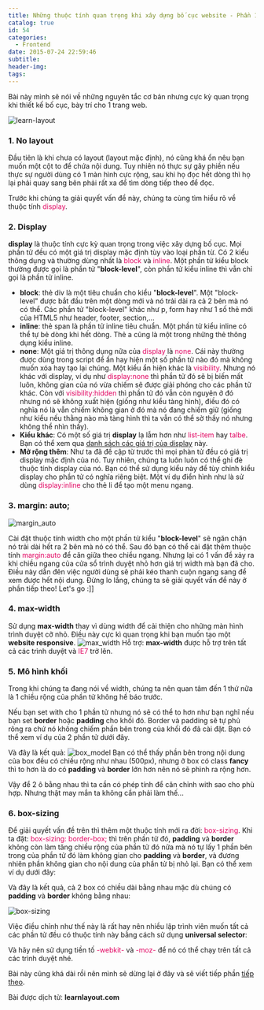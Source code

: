 ```yaml
---
title: Những thuộc tính quan trọng khi xây dựng bố cục website - Phần 1
catalog: true
id: 54
categories:
  - Frontend
date: 2015-07-24 22:59:46
subtitle:
header-img:
tags:
---
```


Bài này mình sẽ nói về những nguyên tắc cơ bản nhưng cực kỳ quan trọng khi thiết kế bố cục, bày trí cho 1 trang web.

![learn-layout](http://blogk.xyz/wp-content/uploads/2015/07/learn-layout.png)

### 1\. No layout

Đầu tiên là khi chưa có layout (layout mặc định), nó cũng khá ổn nêu bạn muốn một cột to để chứa nội dung. Tuy nhiên nó thực sự gây phiền nếu thực sự người dùng có 1 màn hình cực rộng, sau khi họ đọc hết dòng thì họ lại phải quay sang bên phải rất xa để tìm dòng tiếp theo để đọc.

Trước khi chúng ta giải quyết vấn đề này, chúng ta cùng tìm hiểu rõ về thuộc tính <span style="color:#E20461">display</span>.<!--more-->

### 2\. Display

**display** là thuộc tính cực kỳ quan trọng trong việc xây dựng bố cục. Mọi phần tử đều có một giá trị display mặc định tùy vào loại phần từ. Có 2 kiểu thông dụng và thường dùng nhất là <span style="color:#E20461">block</span> và <span style="color:#E20461">inline</span>. Một phần tử kiểu block thường được gọi là phần tử "**block-level**", còn phần tử kiểu inline thì vẫn chỉ gọi là phần tử inline.

*   **block**: thẻ div là một tiêu chuẩn cho kiểu "**block-level**". Một "block-level" được bắt đầu trên một dòng mới và nó trải dài ra cả 2 bên mà nó có thể. Các phần tử "block-level" khác như p, form hay như 1 số thẻ mới của HTML5 như header, footer, section,...
*   **inline**: thẻ span là phần tử inline tiêu chuẩn. Một phần tử kiểu inline có thể tự bẻ dòng khi hết dòng. Thẻ a cũng là một trong những thẻ thông dụng kiểu inline.
*   **none**: Một giá trị thông dụng nữa của <span style="color:#E20461">display</span> là <span style="color:#E20461">none</span>. Cái này thường được dùng trong script để ẩn hay hiện một số phần tử nào đó mà không muốn xóa hay tạo lại chúng.
Một kiểu ẩn hiện khác là <span style="color:#E20461">visibility</span>. Nhưng nó khác với display, ví dụ như <span style="color:#E20461">display:none</span> thì phần tử đó sẽ bị biến mất luôn, không gian của nó vừa chiếm sẽ được giải phóng cho các phần tử khác. Còn với <span style="color:#E20461">visibility:hidden</span> thì phần tử đó vẫn còn nguyên ở đó nhưng nó sẽ không xuất hiện (giống như kiểu tàng hình), điều đó có nghĩa nó là vẫn chiếm không gian ở đó mà nó đang chiếm giữ (giống như kiểu nếu thằng nào mà tàng hình thì ta vẫn có thể sờ thấy nó nhưng không thể nhìn thấy).
*   **Kiểu khác**: Có một số giá trị **display** lạ lẫm hơn như <span style="color:#E20461">list-item</span> hay <span style="color:#E20461">talbe</span>. Bạn có thể xem qua [danh sách các giá trị của display](https://developer.mozilla.org/en-US/docs/Web/CSS/display) này.
*   **Mở rộng thêm**: Như ta đã đề cập từ trước thì mọi phàn tử đều có giá trị display mặc định của nó. Tuy nhiên, chúng ta luôn luôn có thể ghi đè thuộc tính display của nó. Bạn có thể sử dụng kiểu này để tùy chỉnh kiểu display cho phần tử có nghĩa riêng biệt. Một ví dụ điển hình như là sử dùng <span style="color:#E20461">display:inline</span> cho thẻ li để tạo một menu ngang.

### 3\. margin: auto;

![margin_auto](http://blogk.xyz/wp-content/uploads/2015/07/margin_auto.png)

Cài đặt thuộc tính width cho một phần tử kiểu "**block-level**" sẽ ngăn chặn nó trải dài hết ra 2 bên mà nó có thể. Sau đó bạn có thể cài đặt thêm thuộc tính <span style="color:#E20461">margin:auto</span> để căn giữa theo chiều ngang.
Nhưng lại có 1 vấn đề xảy ra khi chiều ngang của cửa sổ trình duyệt nhỏ hơn giá trị width mà bạn đã cho. Điều này dẫn đên việc người dùng sẽ phải kéo thanh cuộn ngang sang để xem được hết nội dung. Đừng lo lắng, chúng ta sẽ giải quyết vấn đề này ở phần tiếp theo! Let's go :]]

### 4\. max-width

Sử dụng **max-width** thay vì dùng width để cải thiện cho những màn hình trình duyệt cỡ nhỏ. Điều này cực kì quan trọng khi bạn muốn tạo một **website responsive**.
![max_width](http://tutran.net/wp-content/uploads/max_width.png)
Hỗ trợ: **max-width** được hỗ trợ trên tất cả các trình duyệt và <span style="color:#E20461">IE7</span> trở lên.

### 5\. Mô hình khối

Trong khi chúng ta đang nói về width, chúng ta nên quan tâm đến 1 thứ nữa là 1 chiều rộng của phần tử không hề báo trước.

Nếu bạn set with cho 1 phần tử nhưng nó sẽ có thể to hơn như bạn nghĩ nếu bạn set **border** hoặc **padding** cho khối đó. Border và padding sẽ tự phủ rông ra chứ nó không chiếm phần bên trong của khối đó đã cài đặt. Bạn có thể xem ví dụ của 2 phần tử dưới đây.

<script src="https://gist.github.com/tutv95/bb114c298b6002758ece839d0db030c6.js"></script>

Và đây là kết quả:
![box_model](http://tutran.net/wp-content/uploads/box_model.png)
Bạn có thể thấy phần bên trong nội dung của box đều có chiều rộng như nhau (500px), nhưng ở box có class **fancy** thì to hơn là do có **padding** và **border** lớn hơn nên nó sẽ phình ra rộng hơn.

Vậy để 2 ô bằng nhau thì ta cần có phép tính để căn chỉnh with sao cho phù hợp. Nhưng thật may mắn ta không cần phải làm thế...

### 6\. box-sizing

Để giải quyết vấn đề trên thì thêm một thuộc tính mới ra đời: <span style="color:#E20461">box-sizing</span>. Khi ta đặt: <span style="color:#E20461">box-sizing: border-box;</span> thì trên phần tử đó, **padding** và **border** không còn làm tăng chiều rộng của phần tử đó nữa mà nó tự lấy 1 phần bên trong của phần tử đó làm không gian cho **padding** và **border**, và đương nhiên phần không gian cho nội dung của phần tử bị nhỏ lại. Bạn có thể xem ví dụ dưới đây:

<script src="https://gist.github.com/tutv95/e45e4d6ab443b293326ad78119e5672f.js"></script>

Và đây là kết quả, cả 2 box có chiều dài bằng nhau mặc dù chúng có **padding** và **border** không bằng nhau:

![box-sizing](http://blogk.xyz/wp-content/uploads/2015/07/box-sizing.png)

Việc điều chỉnh như thế này là rất hay nên nhiều lập trình viên muốn tất cả các phần tử đều có thuộc tính này bằng cách sử dụng **universal selector**:
<script src="https://gist.github.com/tutv95/7f0cb42cfd4c3fea4acc8ae22a9d7138.js"></script>

Và hãy nên sử dụng tiền tố <span style="color:#E20461">-webkit-</span> và <span style="color:#E20461">-moz-</span> để nó có thể chạy trên tất cả các trình duyệt nhé.

Bài này cũng khá dài rồi nên mình sẽ dừng lại ở đây và sẽ viết tiếp phần [tiếp theo](http://tutran.net/nhung-thuoc-tinh-quan-trong-khi-xay-dung-bo-cuc-website-p2.html).

Bài được dịch từ: **learnlayout.com**